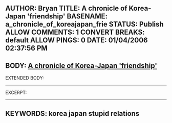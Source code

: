 AUTHOR: Bryan
TITLE: A chronicle of Korea-Japan 'friendship'
BASENAME: a_chronicle_of_koreajapan_frie
STATUS: Publish
ALLOW COMMENTS: 1
CONVERT BREAKS: __default__
ALLOW PINGS: 0
DATE: 01/04/2006 02:37:56 PM
-----
BODY:
<a title="Asia Times Online :: Korea News and Korean Business and Economy, Pyongyang News" href="http://www.atimes.com/atimes/Korea/GL23Dg02.html">A chronicle of Korea-Japan 'friendship'</a>
-----
EXTENDED BODY:

-----
EXCERPT:

-----
KEYWORDS:
korea japan stupid relations
-----



